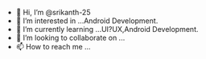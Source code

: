 - 👋 Hi, I’m @srikanth-25
- 👀 I’m interested in ...Android Development.
- 🌱 I’m currently learning ...UI?UX,Android Development.
- 💞️ I’m looking to collaborate on ...
- 📫 How to reach me ...

<!---
srikanth-25/srikanth-25 is a ✨ special ✨ repository because its `README.md` (this file) appears on your GitHub profile.
You can click the Preview link to take a look at your changes.
--->
